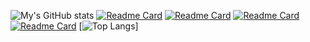 ![My's GitHub stats](https://github-readme-stats.vercel.app/api?username=chi-0828&show_icons=true&theme=radical&rank_icon=github)
[![Readme Card](https://github-readme-stats.vercel.app/api/pin/?username=chi-0828&repo=UpPipe&show_owner=true)](https://github.com/chi-0828/UpPipe)
[![Readme Card](https://github-readme-stats.vercel.app/api/pin/?username=chi-0828&repo=RNA-Abundance-Quantification-on-UPMEM&show_owner=true)](https://github.com/chi-0828/RNA-Abundance-Quantification-on-UPMEM)
[![Readme Card](https://github-readme-stats.vercel.app/api/pin/?username=chi-0828&repo=profile-site&show_owner=true)](https://github.com/chi-0828/profile-site)
[![Readme Card](https://github-readme-stats.vercel.app/api/pin/?username=chi-0828&repo=Phishing-with-DNS-spoofing&show_owner=true)](https://github.com/chi-0828/Phishing-with-DNS-spoofing)
[![Top Langs](https://github-readme-stats.vercel.app/api/top-langs/?username=chi-0828&layout=donut)]
